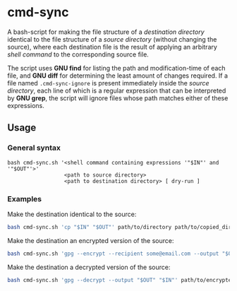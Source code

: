 # cmd-sync
A bash-script for making the file structure of a *destination directory* identical to the file structure of a *source directory* (without changing the source), where each destination file is the result of applying an arbitrary *shell command* to the corresponding source file. 

The script uses **GNU find** for listing the path and modification-time of each file, and **GNU diff** for determining the least amount of changes required. If a file named `.cmd-sync-ignore` is present immediately inside the *source directory*, each line of which is a regular expression that can be interpreted by **GNU grep**, the script will ignore files whose path matches either of these expressions.

## Usage

### General syntax

```
bash cmd-sync.sh '<shell command containing expressions '"$IN"' and '"$OUT"'>'
                  <path to source directory>
                  <path to destination directory> [ dry-run ]
```

### Examples

Make the destination identical to the source:

```bash
bash cmd-sync.sh 'cp "$IN" "$OUT"' path/to/directory path/to/copied_directory
```

Make the destination an encrypted version of the source:

```bash
bash cmd-sync.sh 'gpg --encrypt --recipient some@email.com --output "$OUT" "$IN"' path/to/directory path/to/encrypted_directory
```

Make the destination a decrypted version of the source:

```bash
bash cmd-sync.sh 'gpg --decrypt --output "$OUT" "$IN"' path/to/encrypted_directory path/to/directory
```
